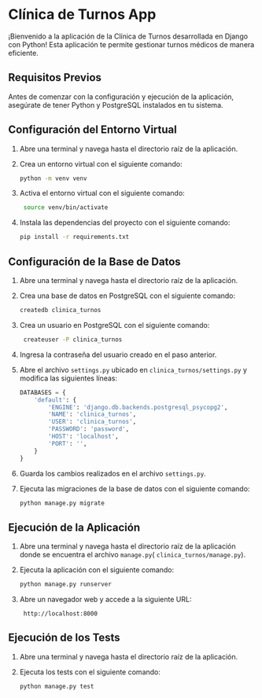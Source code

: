 # Clínica de Turnos App

¡Bienvenido a la aplicación de la Clínica de Turnos desarrollada en Django con Python! Esta aplicación te permite gestionar turnos médicos de manera eficiente.

## Requisitos Previos

Antes de comenzar con la configuración y ejecución de la aplicación, asegúrate de tener Python y PostgreSQL instalados en tu sistema.

## Configuración del Entorno Virtual

1. Abre una terminal y navega hasta el directorio raíz de la aplicación.

2. Crea un entorno virtual con el siguiente comando:

   ```bash
   python -m venv venv


3. Activa el entorno virtual con el siguiente comando:

   ```bash
    source venv/bin/activate

4. Instala las dependencias del proyecto con el siguiente comando:

    ```bash
    pip install -r requirements.txt


## Configuración de la Base de Datos

1. Abre una terminal y navega hasta el directorio raíz de la aplicación.

2. Crea una base de datos en PostgreSQL con el siguiente comando:

   ```bash
   createdb clinica_turnos

3. Crea un usuario en PostgreSQL con el siguiente comando:

   ```bash
    createuser -P clinica_turnos

4. Ingresa la contraseña del usuario creado en el paso anterior.

5. Abre el archivo `settings.py` ubicado en `clinica_turnos/settings.py` y modifica las siguientes líneas:

   ```python
   DATABASES = {
       'default': {
           'ENGINE': 'django.db.backends.postgresql_psycopg2',
           'NAME': 'clinica_turnos',
           'USER': 'clinica_turnos',
           'PASSWORD': 'password',
           'HOST': 'localhost',
           'PORT': '',
       }
   }

6. Guarda los cambios realizados en el archivo `settings.py`.

7. Ejecuta las migraciones de la base de datos con el siguiente comando:

   ```bash
   python manage.py migrate

## Ejecución de la Aplicación

1. Abre una terminal y navega hasta el directorio raíz de la aplicación
donde se encuentra el archivo `manage.py`( `clinica_turnos/manage.py`).

2. Ejecuta la aplicación con el siguiente comando:

   ```bash
   python manage.py runserver

3. Abre un navegador web y accede a la siguiente URL:

   ```
    http://localhost:8000

## Ejecución de los Tests

1. Abre una terminal y navega hasta el directorio raíz de la aplicación.

2. Ejecuta los tests con el siguiente comando:

   ```bash
   python manage.py test




